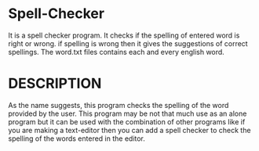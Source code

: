 # Spell-Checker
It is a spell checker program. It checks if the spelling of entered word is right or wrong. if spelling is wrong then it gives the suggestions of correct spellings.
The word.txt files contains each and every english word.

# DESCRIPTION
As the name suggests, this program checks the spelling of the word provided by the user. This program may be not that much use as an alone program but it can be used with the combination of other programs like if you are making a text-editor then you can add a spell checker to check the spelling of the words entered in the editor.
